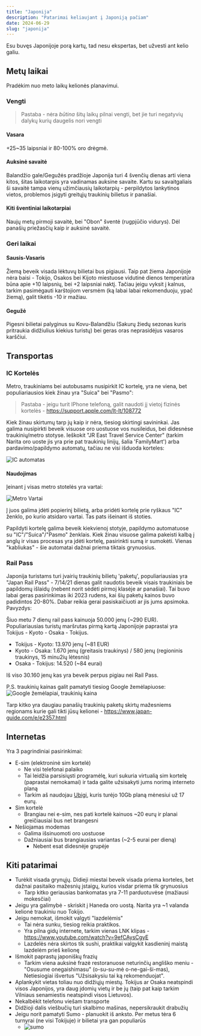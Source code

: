 ```yaml
---
title: "Japonija"
description: "Patarimai keliaujant į Japoniją pačiam"
date: 2024-06-29
slug: "japonija"
---
```


Esu buvęs Japonijoje porą kartų, tad nesu ekspertas, bet užvesti ant kelio galiu.

## Metų laikai

Pradėkim nuo meto laikų kelionės planavimui.

### Vengti

> Pastaba - nėra *būtina* šitų laikų pilnai vengti, bet jie turi negatyvių dalykų kurių daugelis nori vengti

#### Vasara

+25~35 laipsniai ir 80-100% oro drėgmė.

#### Auksinė savaitė

Balandžio gale/Gegužės pradžioje Japonija turi 4 švenčių dienas arti viena kitos, šitas laikotarpis yra vadinamas auksine savaite. Kartu su savaitgaliais ši savaitė tampa vienų užimčiausių laikotarpių - perpildytos lankytinos vietos, problemos įsigyti greitųjų traukinių bilietus ir panašiai.

#### Kiti šventiniai laikotarpiai

Naujų metų pirmoji savaitė, bei "Obon" šventė (rugpjūčio vidurys). Dėl panašių priežasčių kaip ir auksinė savaitė.

### Geri laikai

#### Sausis-Vasaris

Žiemą beveik visada lėktuvų bilietai bus pigiausi. Taip pat žiema Japonijoje nėra baisi - Tokijo, Osakos bei Kijoto miestuose vidutinė dienos temperatūra būna apie +10 laipsnių, bei +2 laipsniai naktį. Tačiau jeigu vyksit į kalnus, tarkim pasimėgauti karštojiom versmėm (ką labai labai rekomenduoju, ypač žiemą), galit tikėtis -10 ir mažiau.

#### Gegužė

Pigesni bilietai palyginus su Kovu-Balandžiu (Sakurų žiedų sezonas kuris pritraukia didžiulius kiekius turistų) bei geras oras neprasidėjus vasaros karščiui.

## Transportas

### IC Kortelės

Metro, traukiniams bei autobusams nusipirkit IC kortelę, yra ne viena, bet populiariausios kiek žinau yra "Suica" bei "Pasmo":

> Pastaba - jeigu turit IPhone telefoną, galit naudoti jį vietoj fizinės kortelės - https://support.apple.com/lt-lt/108772

Kiek žinau skirtumų tarp jų kaip ir nėra, tiesiog skirtingi savininkai. Jas galima nusipirkti beveik visuose oro uostuose vos nusileidus, bei didesnėse traukinių/metro stotyse. Ieškokit "JR East Travel Service Center" (tarkim Narita oro uoste jis yra prie pat traukinių linijų, šalia 'FamilyMart') arba pardavimo/papildymo automatų, tačiau ne visi išduoda korteles:

![IC automatas](/images/ic-automatas.jpg)

#### Naudojimas

Įeinant į visas metro stotelės yra vartai:

![Metro Vartai](/images/metro-vartai.jpg)

Į juos galima įdėti popierinį bilietą, arba pridėti kortelę prie ryškaus "IC" ženklo, po kurio atsidaro vartai. Tas pats išeinant iš stoties.

Papildyti kortelę galima beveik kiekvienoj stotyje, papildymo automatuose su "IC"/"Suica"/"Pasmo" ženklais. Kiek žinau visuose galima pakeisti kalbą į anglų ir visas procesas yra įdėti kortelę, pasirinkti sumą ir sumokėti. Vienas "kabliukas" - šie automatai dažnai priema tiktais grynuosius.

### Rail Pass

Japonija turistams turi įvairių traukinių bilietų 'paketų', populiariausias yra "Japan Rail Pass" - 7/14/21 dienas galit naudotis beveik visais traukiniais be papildomų išlaidų (nebent norit sėdėti pirmoj klasėje ar panašiai). Tai buvo labai geras pasirinkimas iki 2023 rudens, kai šių paketų kainos buvo padidintos 20-80%. Dabar reikia gerai pasiskaičiuoti ar jis jums apsimoka. Pavyzdys:

Šiuo metu 7 dienų rail pass kainuoja 50.000 jenų (~290 EUR). Populiariausias turistų maršrutas pirmą kartą Japonijoje paprastai yra Tokijus - Kyoto - Osaka - Tokijus.

- Tokijus - Kyoto: 13.970 jenų (~81 EUR)
- Kyoto - Osaka: 1.670 jenų (greitasis traukinys) / 580 jenų (regioninis traukinys, 15 minu2ių lėtesnis)
- Osaka - Tokijus: 14.520 (~84 eurai)

Iš viso 30.160 jenų kas yra beveik perpus pigiau nei Rail Pass.

P.S. traukinių kainas galit pamatyti tiesiog Google žemėlapiuose: 
![Google žemėlapiai, traukinių kaina](/images/google-zemelapiai-kaina.png)

Tarp kitko yra daugiau panašių traukinių paketų skirtų mažesniems regionams kurie gali tikti jūsų kelionei - https://www.japan-guide.com/e/e2357.html

## Internetas

Yra 3 pagrindiniai pasirinkimai:

- E-sim (elektroninė sim kortelė)
  - Ne visi telefonai palaiko
  - Tai leidžia parsisiųsti programėlę, kuri sukuria virtualią sim kortelę (paprastai nemokamai) ir tada galite užsisakyti jums norimą interneto planą
  - Tarkim aš naudojau [Ubigi](https://cellulardata.ubigi.com/), kuris turėjo 10Gb planą mėnesiui už 17 eurų.
- Sim kortelė
  - Brangiau nei e-sim, nes pati kortelė kainuos ~20 eurų ir planai greičiausiai bus net brangesni
- Nešiojamas modemas
  - Galima išsinuomoti oro uostuose
  - Dažniausiai bus brangiausias variantas (~2-5 eurai per dieną)
    - Nebent esat didesnėje grupėje

## Kiti patarimai

- Turėkit visada grynųjų. Didieji miestai beveik visada priema korteles, bet dažnai pasitaiko mažesnių įstaigų, kurios visdar priema tik grynuosius
  - Tarp kitko geriausias bankomatas yra 7-11 parduotuvėse (mažiausi mokesčiai)
- Jeigu yra galimybė - skriskit į Haneda oro uostą. Narita yra ~1 valanda kelionė traukiniu nuo Tokijo.
- Jeigu nemokat, išmokit valgyti "lazdelėmis"
  - Tai nėra sunku, tiesiog reikia praktikos. 
  - Yra pilna gidų internete, tarkim vienas LNK klipas - https://www.youtube.com/watch?v=9efCAysCgyE
  - Lazdelės nėra skirtos tik sushi, praktikai valgykit kasdieninį maistą lazdelėm prieš kelionę
- Išmokit paprastų japoniškų frazių
  - Tarkim viena auksinė frazė restoranuose neturinčių angliško meniu - "Osusume onegaishimasu" (o-su-su-mė o-ne-gai-ši-mas), Netiesiogiai išvertus "Užsisakysiu tai ką rekomenduojat".
- Aplankykit vietas toliau nuo didžiųjų miestų. Tokijus ar Osaka neatspindi visos Japonijos, yra daug įdomių vietų ir be jų (taip pat kaip tarkim Vilniaus senamiestis neatspindi visos Lietuvos).
- Nekalbėkit telefonu viešam transporte
- Didžioji dalis viešbučių turi skalbimo mašinas, nepersikraukit drabužių
- Jeigu norit pamatyti Sumo - planuokit iš anksto. Per metus tėra 6 turnyrai (ne visi Tokijuje) ir bilietai yra gan populiarūs
  - ![sumo](/images/sumo.jpg)
